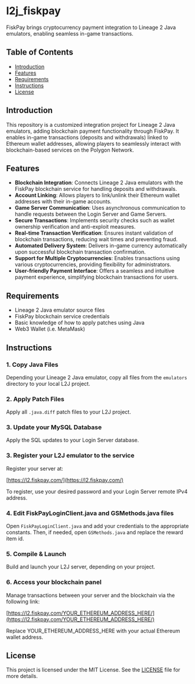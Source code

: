 # l2j_fiskpay

FiskPay brings cryptocurrency payment integration to Lineage 2 Java emulators, enabling seamless in-game transactions.


## Table of Contents

- [Introduction](#introduction)
- [Features](#features)
- [Requirements](#requirements)
- [Instructions](#instructions)
- [License](#license)


## Introduction

This repository is a customized integration project for Lineage 2 Java emulators, adding blockchain payment functionality through FiskPay. It enables in-game transactions (deposits and withdrawals) linked to Ethereum wallet addresses, allowing players to seamlessly interact with blockchain-based services on the Polygon Network.


## Features

- **Blockchain Integration**: Connects Lineage 2 Java emulators with the FiskPay blockchain service for handling deposits and withdrawals.
- **Account Linking**: Allows players to link/unlink their Ethereum wallet addresses with their in-game accounts.
- **Game Server Communication**: Uses asynchronous communication to handle requests between the Login Server and Game Servers.
- **Secure Transactions**: Implements security checks such as wallet ownership verification and anti-exploit measures.
- **Real-time Transaction Verification**: Ensures instant validation of blockchain transactions, reducing wait times and preventing fraud.
- **Automated Delivery System**: Delivers in-game currency automatically upon successful blockchain transaction confirmation.
- **Support for Multiple Cryptocurrencies**: Enables transactions using various cryptocurrencies, providing flexibility for administrators.
- **User-friendly Payment Interface**: Offers a seamless and intuitive payment experience, simplifying blockchain transactions for users.


## Requirements

- Lineage 2 Java emulator source files
- FiskPay blockchain service credentials
- Basic knowledge of how to apply patches using Java
- Web3 Wallet (i.e. MetaMask)


## Instructions

### 1. Copy Java Files

Depending your Lineage 2 Java emulator, copy all files from the `emulators` directory to your local L2J project.

### 2. Apply Patch Files

Apply all `.java.diff` patch files to your L2J project.

### 3. Update your MySQL Database

Apply the SQL updates to your Login Server database.

### 3. Register your L2J emulator to the service

Register your server at:

[https://l2.fiskpay.com/](https://l2.fiskpay.com/)

To register, use your desired password and your Login Server remote IPv4 address.

### 4. Edit FiskPayLoginClient.java and GSMethods.java files

Open `FiskPayLoginClient.java` and add your credentials to the appropriate constants. Then, if needed, open `GSMethods.java` and replace the reward item id.

### 5. Compile & Launch

Build and launch your L2J server, depending on your project.

### 6. Access your blockchain panel

Manage transactions between your server and the blockchain via the following link:

[https://l2.fiskpay.com/YOUR_ETHEREUM_ADDRESS_HERE/](https://l2.fiskpay.com/YOUR_ETHEREUM_ADDRESS_HERE/)

Replace YOUR_ETHEREUM_ADDRESS_HERE with your actual Ethereum wallet address. 


## License

This project is licensed under the MIT License. See the [LICENSE](LICENSE) file for more details.
